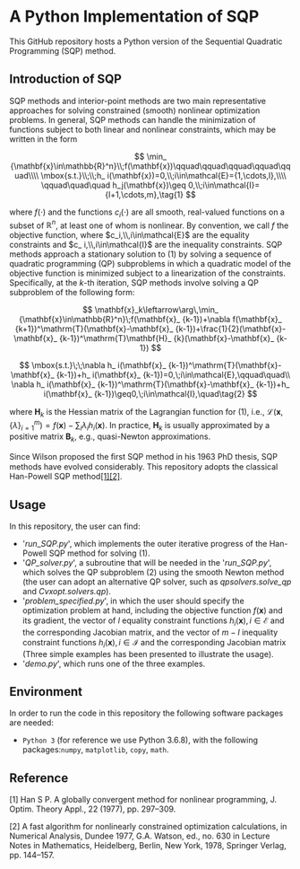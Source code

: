 # A Python Implementation of SQP

This GitHub repository hosts a Python version of the Sequential Quadratic Programming (SQP) method.


## Introduction of SQP
SQP methods and interior-point methods are two main representative approaches for solving constrained (smooth) nonlinear optimization problems. In general, SQP methods can handle the minimization of functions subject to both linear and nonlinear constraints, which may be written in the form

$$
\min_ {\mathbf{x}\in\mathbb{R}^n}\\;f(\mathbf{x})\qquad\qquad\qquad\qquad\qquad\\\\
\mbox{s.t.}\\;\\;h_ i(\mathbf{x})=0,\\;i\in\mathcal{E}={1,\cdots,l},\\\\
\qquad\quad\quad h_j(\mathbf{x})\geq 0,\\;i\in\mathcal{I}={l+1,\cdots,m},\tag{1}
$$

where $f(\cdot)$ and the functions $c_ i(\cdot)$ are all smooth, real-valued functions on a subset of $\mathbb{R}^ n$,  at least one of whom is nonlinear. By convention, we call $f$ the objective function, where $c_i,\\,i\in\mathcal{E}$ are the equality constraints and $c_ i,\\,i\in\mathcal{I}$  are the inequality constraints. SQP methods approach a stationary solution to (1) by solving a sequence of quadratic programming (QP) subproblems in which a quadratic model of the objective function is minimized subject to a linearization of the constraints. Specifically, at the $k$-th iteration, SQP methods involve solving a QP subproblem of the following form:

$$
\mathbf{x}_k\leftarrow\arg\,\min_ {\mathbf{x}\in\mathbb{R}^n}\;f(\mathbf{x}_ {k-1})+\nabla f(\mathbf{x}_ {k+1})^\mathrm{T}(\mathbf{x}-\mathbf{x}_ {k-1})+\frac{1}{2}(\mathbf{x}-\mathbf{x}_ {k-1})^\mathrm{T}\mathbf{H}_ {k}(\mathbf{x}-\mathbf{x}_ {k-1})
$$

$$
\mbox{s.t.}\;\;\nabla h_ i(\mathbf{x}_ {k-1})^\mathrm{T}(\mathbf{x}-\mathbf{x}_ {k-1})+h_ i(\mathbf{x}_ {k-1})=0,\;i\in\mathcal{E},\qquad\quad\\
\nabla h_ i(\mathbf{x}_ {k-1})^\mathrm{T}(\mathbf{x}-\mathbf{x}_ {k-1})+h_ i(\mathbf{x}_ {k-1})\geq0,\;i\in\mathcal{I},\quad\tag{2}
$$

where $\mathbf{H}_ k$ is the Hessian matrix of the Lagrangian function for (1), i.e., $\mathcal{L}(\mathbf{x},\{\lambda\}_ {i=1}^m)=f(\mathbf{x})-\sum_ {i}\lambda_ ih_i(\mathbf{x})$. In practice, $\mathbf{H}_ k$ is usually approximated by a positive matrix $\mathbf{B}_ k$, e.g., quasi-Newton approximations.

Since Wilson proposed the ﬁrst SQP method in his 1963 PhD thesis, SQP methods have evolved considerably. This repository adopts the classical Han-Powell SQP method[[1]](#han)[[2]](#powell).  

## Usage

In this repository, the user can find:

- '_run_\__SQP.py_', which implements the outer iterative progress of the Han-Powell SQP method for solving (1).
-  '_QP\_solver.py_', a subroutine that will be needed in the '_run_\__SQP.py_', which solves the QP subproblem (2) using the smooth Newton method (the user can adopt an alternative QP solver, such as _qpsolvers.solve\_qp_ and _Cvxopt.solvers.qp_).
- '_problem\_specified.py_', in which the user should specify the optimization problem at hand, including the objective function $f(\mathbf{x})$ and its gradient, the vector of  $l$ equality constraint functions $h_ i(\mathbf{x}),\,i\in\mathcal{E}$ and the corresponding Jacobian matrix, and the vector of  $m-l$ inequality constraint functions $h_ i(\mathbf{x}),\,i\in\mathcal{I}$ and the corresponding Jacobian matrix (Three simple examples has been presented to illustrate the usage).
- '_demo.py_', which runs one of the three examples.

## Environment
In order to run the code in this repository the following software packages are needed:
* `Python 3` (for reference we use Python 3.6.8), with the following packages:`numpy`, `matplotlib`, `copy`, `math`.


## Reference

<a id='han'></a> [1] Han S P. A globally convergent method for nonlinear programming, J. Optim. Theory Appl., 22 (1977), pp. 297–309.  

<a id='powell'></a> [2] A fast algorithm for nonlinearly constrained optimization calculations, in Numerical Analysis, Dundee 1977, G.A. Watson, ed., no. 630 in Lecture Notes in Mathematics, Heidelberg, Berlin, New York, 1978, Springer Verlag, pp. 144–157.  
